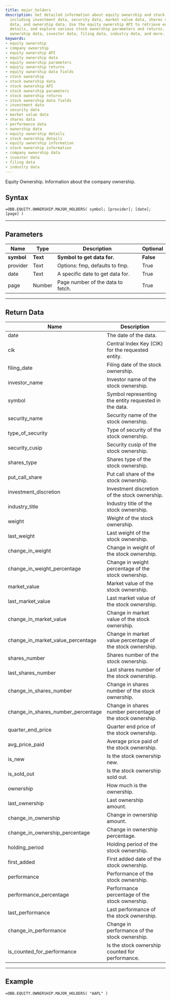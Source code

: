 ```yaml
---
title: major_holders
description: Get detailed information about equity ownership and stock ownership,
  including investment data, security data, market value data, shares data, performance
  data, and ownership data. Use the equity ownership API to retrieve equity ownership
  details, and explore various stock ownership parameters and returns. Access company
  ownership data, investor data, filing data, industry data, and more.
keywords: 
- equity ownership
- company ownership
- equity ownership API
- equity ownership data
- equity ownership parameters
- equity ownership returns
- equity ownership data fields
- stock ownership
- stock ownership data
- stock ownership API
- stock ownership parameters
- stock ownership returns
- stock ownership data fields
- investment data
- security data
- market value data
- shares data
- performance data
- ownership data
- equity ownership details
- stock ownership details
- equity ownership information
- stock ownership information
- company ownership data
- investor data
- filing data
- industry data
---
```


<!-- markdownlint-disable MD041 -->

Equity Ownership. Information about the company ownership.

## Syntax

```excel wordwrap
=OBB.EQUITY.OWNERSHIP.MAJOR_HOLDERS( symbol; [provider]; [date]; [page] )
```

---

## Parameters

| Name | Type | Description | Optional |
| ---- | ---- | ----------- | -------- |
| **symbol** | **Text** | **Symbol to get data for.** | **False** |
| provider | Text | Options: fmp, defaults to fmp. | True |
| date | Text | A specific date to get data for. | True |
| page | Number | Page number of the data to fetch. | True |

---

## Return Data

| Name | Description |
| ---- | ----------- |
| date | The date of the data.  |
| cik | Central Index Key (CIK) for the requested entity.  |
| filing_date | Filing date of the stock ownership.  |
| investor_name | Investor name of the stock ownership.  |
| symbol | Symbol representing the entity requested in the data.  |
| security_name | Security name of the stock ownership.  |
| type_of_security | Type of security of the stock ownership.  |
| security_cusip | Security cusip of the stock ownership.  |
| shares_type | Shares type of the stock ownership.  |
| put_call_share | Put call share of the stock ownership.  |
| investment_discretion | Investment discretion of the stock ownership.  |
| industry_title | Industry title of the stock ownership.  |
| weight | Weight of the stock ownership.  |
| last_weight | Last weight of the stock ownership.  |
| change_in_weight | Change in weight of the stock ownership.  |
| change_in_weight_percentage | Change in weight percentage of the stock ownership.  |
| market_value | Market value of the stock ownership.  |
| last_market_value | Last market value of the stock ownership.  |
| change_in_market_value | Change in market value of the stock ownership.  |
| change_in_market_value_percentage | Change in market value percentage of the stock ownership.  |
| shares_number | Shares number of the stock ownership.  |
| last_shares_number | Last shares number of the stock ownership.  |
| change_in_shares_number | Change in shares number of the stock ownership.  |
| change_in_shares_number_percentage | Change in shares number percentage of the stock ownership.  |
| quarter_end_price | Quarter end price of the stock ownership.  |
| avg_price_paid | Average price paid of the stock ownership.  |
| is_new | Is the stock ownership new.  |
| is_sold_out | Is the stock ownership sold out.  |
| ownership | How much is the ownership.  |
| last_ownership | Last ownership amount.  |
| change_in_ownership | Change in ownership amount.  |
| change_in_ownership_percentage | Change in ownership percentage.  |
| holding_period | Holding period of the stock ownership.  |
| first_added | First added date of the stock ownership.  |
| performance | Performance of the stock ownership.  |
| performance_percentage | Performance percentage of the stock ownership.  |
| last_performance | Last performance of the stock ownership.  |
| change_in_performance | Change in performance of the stock ownership.  |
| is_counted_for_performance | Is the stock ownership counted for performance.  |
---

## Example

```excel wordwrap
=OBB.EQUITY.OWNERSHIP.MAJOR_HOLDERS( "AAPL" )
```

